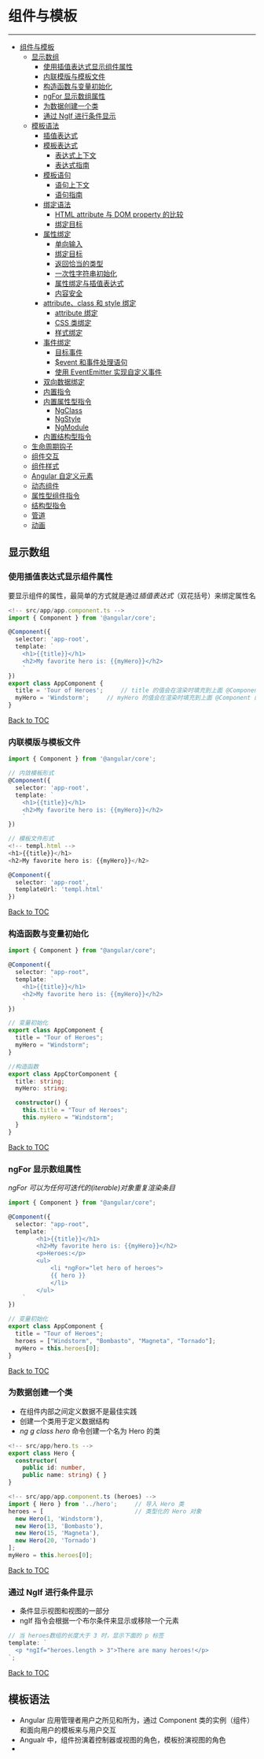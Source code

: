 # 组件与模板

---

<!-- @import "[TOC]" {cmd="toc" depthFrom=1 depthTo=6 orderedList=false} -->
<!-- /code_chunk_output -->

- [组件与模板](#%E7%BB%84%E4%BB%B6%E4%B8%8E%E6%A8%A1%E6%9D%BF)
    - [显示数组](#%E6%98%BE%E7%A4%BA%E6%95%B0%E7%BB%84)
        - [使用插值表达式显示组件属性](#%E4%BD%BF%E7%94%A8%E6%8F%92%E5%80%BC%E8%A1%A8%E8%BE%BE%E5%BC%8F%E6%98%BE%E7%A4%BA%E7%BB%84%E4%BB%B6%E5%B1%9E%E6%80%A7)
        - [内联模版与模板文件](#%E5%86%85%E8%81%94%E6%A8%A1%E7%89%88%E4%B8%8E%E6%A8%A1%E6%9D%BF%E6%96%87%E4%BB%B6)
        - [构造函数与变量初始化](#%E6%9E%84%E9%80%A0%E5%87%BD%E6%95%B0%E4%B8%8E%E5%8F%98%E9%87%8F%E5%88%9D%E5%A7%8B%E5%8C%96)
        - [ngFor 显示数组属性](#ngfor-%E6%98%BE%E7%A4%BA%E6%95%B0%E7%BB%84%E5%B1%9E%E6%80%A7)
        - [为数据创建一个类](#%E4%B8%BA%E6%95%B0%E6%8D%AE%E5%88%9B%E5%BB%BA%E4%B8%80%E4%B8%AA%E7%B1%BB)
        - [通过 NgIf 进行条件显示](#%E9%80%9A%E8%BF%87-ngif-%E8%BF%9B%E8%A1%8C%E6%9D%A1%E4%BB%B6%E6%98%BE%E7%A4%BA)
    - [模板语法](#%E6%A8%A1%E6%9D%BF%E8%AF%AD%E6%B3%95)
        - [插值表达式](#%E6%8F%92%E5%80%BC%E8%A1%A8%E8%BE%BE%E5%BC%8F)
        - [模板表达式](#%E6%A8%A1%E6%9D%BF%E8%A1%A8%E8%BE%BE%E5%BC%8F)
            - [表达式上下文](#%E8%A1%A8%E8%BE%BE%E5%BC%8F%E4%B8%8A%E4%B8%8B%E6%96%87)
            - [表达式指南](#%E8%A1%A8%E8%BE%BE%E5%BC%8F%E6%8C%87%E5%8D%97)
        - [模板语句](#%E6%A8%A1%E6%9D%BF%E8%AF%AD%E5%8F%A5)
            - [语句上下文](#%E8%AF%AD%E5%8F%A5%E4%B8%8A%E4%B8%8B%E6%96%87)
            - [语句指南](#%E8%AF%AD%E5%8F%A5%E6%8C%87%E5%8D%97)
        - [绑定语法](#%E7%BB%91%E5%AE%9A%E8%AF%AD%E6%B3%95)
            - [HTML attribute 与 DOM property 的比较](#html-attribute-%E4%B8%8E-dom-property-%E7%9A%84%E6%AF%94%E8%BE%83)
            - [绑定目标](#%E7%BB%91%E5%AE%9A%E7%9B%AE%E6%A0%87)
        - [属性绑定](#%E5%B1%9E%E6%80%A7%E7%BB%91%E5%AE%9A)
            - [单向输入](#%E5%8D%95%E5%90%91%E8%BE%93%E5%85%A5)
            - [绑定目标](#%E7%BB%91%E5%AE%9A%E7%9B%AE%E6%A0%87)
            - [返回恰当的类型](#%E8%BF%94%E5%9B%9E%E6%81%B0%E5%BD%93%E7%9A%84%E7%B1%BB%E5%9E%8B)
            - [一次性字符串初始化](#%E4%B8%80%E6%AC%A1%E6%80%A7%E5%AD%97%E7%AC%A6%E4%B8%B2%E5%88%9D%E5%A7%8B%E5%8C%96)
            - [属性绑定与插值表达式](#%E5%B1%9E%E6%80%A7%E7%BB%91%E5%AE%9A%E4%B8%8E%E6%8F%92%E5%80%BC%E8%A1%A8%E8%BE%BE%E5%BC%8F)
            - [内容安全](#%E5%86%85%E5%AE%B9%E5%AE%89%E5%85%A8)
        - [attribute、class 和 style 绑定](#attribute%E3%80%81class-%E5%92%8C-style-%E7%BB%91%E5%AE%9A)
            - [attribute 绑定](#attribute-%E7%BB%91%E5%AE%9A)
            - [CSS 类绑定](#css-%E7%B1%BB%E7%BB%91%E5%AE%9A)
            - [样式绑定](#%E6%A0%B7%E5%BC%8F%E7%BB%91%E5%AE%9A)
        - [事件绑定](#%E4%BA%8B%E4%BB%B6%E7%BB%91%E5%AE%9A)
            - [目标事件](#%E7%9B%AE%E6%A0%87%E4%BA%8B%E4%BB%B6)
            - [$event 和事件处理语句](#event-%E5%92%8C%E4%BA%8B%E4%BB%B6%E5%A4%84%E7%90%86%E8%AF%AD%E5%8F%A5)
            - [使用 EventEmitter 实现自定义事件](#%E4%BD%BF%E7%94%A8-eventemitter-%E5%AE%9E%E7%8E%B0%E8%87%AA%E5%AE%9A%E4%B9%89%E4%BA%8B%E4%BB%B6)
        - [双向数据绑定](#%E5%8F%8C%E5%90%91%E6%95%B0%E6%8D%AE%E7%BB%91%E5%AE%9A)
        - [内置指令](#%E5%86%85%E7%BD%AE%E6%8C%87%E4%BB%A4)
        - [内置属性型指令](#%E5%86%85%E7%BD%AE%E5%B1%9E%E6%80%A7%E5%9E%8B%E6%8C%87%E4%BB%A4)
            - [NgClass](#ngclass)
            - [NgStyle](#ngstyle)
            - [NgModule](#ngmodule)
        - [内置结构型指令](#%E5%86%85%E7%BD%AE%E7%BB%93%E6%9E%84%E5%9E%8B%E6%8C%87%E4%BB%A4)
    - [生命周期钩子](#%E7%94%9F%E5%91%BD%E5%91%A8%E6%9C%9F%E9%92%A9%E5%AD%90)
    - [组件交互](#%E7%BB%84%E4%BB%B6%E4%BA%A4%E4%BA%92)
    - [组件样式](#%E7%BB%84%E4%BB%B6%E6%A0%B7%E5%BC%8F)
    - [Angular 自定义元素](#angular-%E8%87%AA%E5%AE%9A%E4%B9%89%E5%85%83%E7%B4%A0)
    - [动态组件](#%E5%8A%A8%E6%80%81%E7%BB%84%E4%BB%B6)
    - [属性型组件指令](#%E5%B1%9E%E6%80%A7%E5%9E%8B%E7%BB%84%E4%BB%B6%E6%8C%87%E4%BB%A4)
    - [结构型指令](#%E7%BB%93%E6%9E%84%E5%9E%8B%E6%8C%87%E4%BB%A4)
    - [管道](#%E7%AE%A1%E9%81%93)
    - [动画](#%E5%8A%A8%E7%94%BB)

## 显示数组

### 使用插值表达式显示组件属性

要显示组件的属性，最简单的方式就是通过*插值表达式*（双花括号）来绑定属性名

```ts
<!-- src/app/app.component.ts -->
import { Component } from '@angular/core';

@Component({
  selector: 'app-root',
  template: `
    <h1>{{title}}</h1>
    <h2>My favorite hero is: {{myHero}}</h2>
    `
})
export class AppComponent {
  title = 'Tour of Heroes';     // title 的值会在渲染时填充到上面 @Component 的 template 中的 {{title}}
  myHero = 'Windstorm';     // myHero 的值会在渲染时填充到上面 @Component 的 template 中的 {{myHero}}
}
```

[Back to TOC](#组件与模板)

### 内联模版与模板文件

```ts
import { Component } from '@angular/core';

// 内敛模板形式
@Component({
  selector: 'app-root',
  template: `
    <h1>{{title}}</h1>
    <h2>My favorite hero is: {{myHero}}</h2>
    `
})

// 模板文件形式
<!-- templ.html -->
<h1>{{title}}</h1>
<h2>My favorite hero is: {{myHero}}</h2>

@Component({
  selector: 'app-root',
  templateUrl: 'templ.html'
})
```

[Back to TOC](#组件与模板)

### 构造函数与变量初始化

```ts
import { Component } from "@angular/core";

@Component({
  selector: "app-root",
  template: `
    <h1>{{title}}</h1>
    <h2>My favorite hero is: {{myHero}}</h2>
    `
})

// 变量初始化
export class AppComponent {
  title = "Tour of Heroes";
  myHero = "Windstorm";
}

//构造函数
export class AppCtorComponent {
  title: string;
  myHero: string;

  constructor() {
    this.title = "Tour of Heroes";
    this.myHero = "Windstorm";
  }
}
```

[Back to TOC](#组件与模板)

### ngFor 显示数组属性

_ngFor 可以为任何可迭代的(iterable)对象重复渲染条目_

```ts
import { Component } from "@angular/core";

@Component({
  selector: "app-root",
  template: `
        <h1>{{title}}</h1>
        <h2>My favorite hero is: {{myHero}}</h2>
        <p>Heroes:</p>
        <ul>
            <li *ngFor="let hero of heroes">
            {{ hero }}
            </li>
        </ul>
    `
})

// 变量初始化
export class AppComponent {
  title = "Tour of Heroes";
  heroes = ["Windstorm", "Bombasto", "Magneta", "Tornado"];
  myHero = this.heroes[0];
}
```

[Back to TOC](#组件与模板)

### 为数据创建一个类

- 在组件内部之间定义数据不是最佳实践
- 创建一个类用于定义数据结构
- _ng g class hero_ 命令创建一个名为 Hero 的类

```ts
<!-- src/app/hero.ts -->
export class Hero {
  constructor(
    public id: number,
    public name: string) { }
}

<!-- src/app/app.component.ts (heroes) -->
import { Hero } from '../hero';     // 导入 Hero 类
heroes = [                          // 类型化的 Hero 对象
  new Hero(1, 'Windstorm'),
  new Hero(13, 'Bombasto'),
  new Hero(15, 'Magneta'),
  new Hero(20, 'Tornado')
];
myHero = this.heroes[0];
```

[Back to TOC](#组件与模板)

### 通过 NgIf 进行条件显示

- 条件显示视图和视图的一部分
- ngIf 指令会根据一个布尔条件来显示或移除一个元素

```ts
// 当 heroes数组的长度大于 3 时，显示下面的 p 标签
template: `
  <p *ngIf="heroes.length > 3">There are many heroes!</p>
`;
```

[Back to TOC](#组件与模板)

## 模板语法

- Angular 应用管理者用户之所见和所为，通过 Component 类的实例（组件）和面向用户的模板来与用户交互
- Angualr 中，组件扮演着控制器或视图的角色，模板扮演视图的角色
- <script> 标签在 Angular 中被禁用，防止脚本注入攻击

### 插值表达式

- Angular 会先对插值表达式中的模板表达式进行求值，再转换为字符串

```ts
<p>My current hero is {{currentHero.name}}</p>      // 赋值

<p>The sum of 1 + 1 is {{1 + 1}}</p>                // he sum of 1 + 1 is 2

<p>The sum of 1 + 1 is not {{1 + 1 + getVal()}}</p> // 调用宿主件方法 The sum of 1 + 1 is not 4
```

### 模板表达式

- 模板表达式产生一个值，Angular 执行这个表达式，并把它赋值给绑定目标的属性
- {{1 + 1}} 中所包含的模板表达式是 1 + 1
- 禁止使用的模板表达式
  - =、+=、-=
  - new
  - ; 或 ,
  - ++、--
- 不支持的 | 和 &
- 具有新的模板表达式运算符，比如 _|_ 、_?_. 和 _!_

[Back to TOC](#组件与模板)

#### 表达式上下文

- 表达式上下文是各种绑定值的来源
- 表达式的上下文可以包括组件之外的对象，比如*模板输入变量*和*模板引用变量*
- 表达式中的上下文变量由模板变量、指令的上下文变量(如果有)和组件的成员叠加而成的，如果你要引用的变量名存在于一个以上的命名空间中，那么，模板变量是最优先的，其次是指令的上下文变量，最后是组件的成员

```html
<!-- 组件具有一个名叫 hero 的属性，而 *ngFor 声明了一个也叫 hero 的模板变量。 在 {{hero.name}} 表达式中的 hero 实际引用的是模板变量，而不是组件的属性 -->
<div *ngFor="let hero of heroes">{{hero.name}}</div>
<input #heroInput> {{heroInput.value}}
```

[Back to TOC](#组件与模板)

#### 表达式指南

表达式请遵循下列指南：

- 没有可见的副作用：模板表达式除了目标属性的值以外，不应该改变应用的任何状态
- 执行迅速
- 非常简单：尽量简单
- 幂等性：表达式应是幂等的，即相同的输入一定返回相同的输出
-

[Back to TOC](#组件与模板)

### 模板语句

- 模板语句用来响应由绑定目标（ HTML 元素、组件或指令）触发的实践，出现在 = 号右侧的引号中，类似：(event)="statement"
- 模板语句有副作用

#### 语句上下文

- 语句只能引用语句上下文中 -- 通常是正在绑定事件的那个组件实例
- 典型的语句上下文就是当前组件的实例，(click)="deleteHero()"中的 deleteHero 就是这个数据绑定组件上的一个方法
- 语句上下文可以引用模板自身上下文中的属性
- 模板上下文中的变量名的优先级高于组件上下文中的变量名

```html
<!-- 在下面的例子中，就把模板的 $event 对象、模板输入变量 (let hero)和模板引用变量 (#heroForm)传给了组件中的一个事件处理器方法 -->

<button (click)="onSave($event)">Save</button>
<button *ngFor="let hero of heroes" (click)="deleteHero(hero)">{{hero.name}}</button>
<form #heroForm (ngSubmit)="onSubmit(heroForm)"> ... </form>

<!-- 在上面的 deleteHero(hero) 中，hero 是一个模板输入变量，而不是组件中的 hero 属性 -->
```

#### 语句指南

- 避免写复杂的模板语句

### 绑定语法

- 数据绑定是一种机制，用来协调用户所见和应用数据
- Angular 的绑定类型根据数据流的方向可以分成三类：从数据源到视图、从视图到数据源、从视图到数据源再到视图(双向)

| 数据方向               | 语法                                                                    | 绑定类型                                                 |
| ---------------------- | ----------------------------------------------------------------------- | -------------------------------------------------------- |
| 从数据源到视图         | {{expression}} <br> [target]="expression" <br> bind-target="expression" | 插值表达式 <br> 属性 <br> Attribute <br> CSS类 <br> 样式 |
| 从视图到数据源         | (target)="statement" <br> on-target="statement"                         | 事件                                                     |
| 从视图到数据源再到视图 | (target)="statement" <br>   on-target="statement"                       | 双向                                                     |

#### HTML attribute 与 DOM property 的比较

#### 绑定目标

 * 数据绑定的目标是 DOM 中的某些东西。这个目标可能是（元素|组件|指令的）property、（元素|组件|指令的）事件，或（极少数情况下）attribute 名

|绑定类型|目标|范例|
|-|-|-|
|属性|元素的 property <br> 组件的property <br> 指令的property| <img [src]="heroImageUrl"> <br> <app-hero-detail [hero]="currentHero"></app-hero-detail> <br> <div [ngClass]="{'special': isSpecial}"></div>|
|事件|元素的事件 <br> 组件的事件 <br> 指令的事件|<img [src]="heroImageUrl"> <br> <app-hero-detail [hero]="currentHero"></app-hero-detail> <br> <div [ngClass]="{'special': isSpecial}"></div>|
|双向|事件与 property|<input [(ngModel)]="name">|
|Attribute| attribute（例外情况）|<button [style.color]="isSpecial ? 'red' : 'green'">|
|CSS类|class property|<button [style.color]="isSpecial ? 'red' : 'green'">|
|样式|style property|<button [style.color]="isSpecial ? 'red' : 'green'">|


### 属性绑定

 * 把元素的属性设置为组件属性的值
 * 设置指令的属性
 * 设置自定义组件的模型属性（父子组件通讯）
 * [属性名]="属性值"

```html
<!-- 把元素属性设置为组件属性的值，image 元素的 src 属性会被绑定到组件的 heroImageUrl 属性上 -->
<img [src]="heroImageUrl">

<!-- 元素属性绑定 -->
<button [disabled]="isUnchanged">Cancel is disabled</button>

<!-- 设置指令属性 -->
<div [ngClass]="classes">[ngClass] binding to the classes property</div>

<!-- 设置自定义组件的模型属性 -->
<app-hero-detail [hero]="currentHero"></app-hero-detail>
```

#### 单向输入

 * 即属性绑定，值从组件的数据属性流动到目标元素的属性
 * 不能使用属性绑定来从目标元素拉取值，不能绑定到目标元素的属性来读取它，只能设置它

#### 绑定目标

 * 包裹在防括号中的元素属性名标记着目标的属性

```html
<!-- 目标属性是 image 元素的 src 属性 , 不要忘记方括号-->
<img [src]="heroImageUrl">

<!-- 与上面的 【src] 形式等价 -->
<img bind-src="heroImageUrl">
```

#### 返回恰当的类型

 * 目标属性需要什么类型值，模板表达式就应该返回什么类型值

```html
<!-- HeroDetail 组件的 hero 属性想要一个 Hero 对象，那就在属性绑定中精确地给它一个 Hero 对象 -->
<app-hero-detail [hero]="currentHero"></app-hero-detail>
```

#### 一次性字符串初始化

 * 下列情况应省略属性名的方括号
    * 目标属性接受字符串值
    * 字符串是个固定值，可以合并到模块中
    * 这个初始值永不变

```html
<!-- 设置 prefix 初始值 -->
<app-hero-detail prefix="You are my" [hero]="currentHero"></app-hero-detail>
```

#### 属性绑定与插值表达式

```html
<!-- 下面的四段代码功能一样 -->
<!-- 在渲染视图前， Angualr 会把插值表达式翻译成想要的属性绑定 -->

<p><img src="{{heroImageUrl}}"> is the <i>interpolated</i> image.</p>
<p><img [src]="heroImageUrl"> is the <i>property bound</i> image.</p>

<p><span>"{{title}}" is the <i>interpolated</i> title.</span></p>
<p>"<span [innerHTML]="title"></span>" is the <i>property bound</i> title.</p>
```

#### 内容安全

 * Angualr 数据绑定不允许带有 script 标签的 HTML 泄漏到浏览器

[Back to TOC](#组件与模板)


### attribute、class 和 style 绑定

 * Angualr 为那些不太适合属性绑定的场景提供了专门的单向数据绑定形式

#### attribute 绑定

 * attribute 绑定的语法与属性绑定类似。 但方括号中的部分不是元素的属性名，而是由attr前缀，一个点 (.) 和 attribute 的名字组成
```html
<!-- create and set an aria attribute for assistive technology -->
<button [attr.aria-label]="actionName">{{actionName}} with Aria</button>
```

#### CSS 类绑定

 * 借助 CSS 类绑定，可以从元素的 class attribute 上添加和移除 CSS 类名
 * CSS 类绑定绑定的语法与属性绑定类似。 但方括号中的部分不是元素的属性名，而是由class前缀，一个点 (.)和 CSS 类的名字组成， 其中后两部分是可选的
 * 可以使用 NgClass 指令来实现同样功能

```html
<!-- standard class attribute setting  -->
<div class="bad curly special">Bad curly special</div>

<!-- toggle the "special" class on/off with a property -->
<div [class.special]="isSpecial">The class binding is special</div>

<!-- binding to `class.special` trumps the class attribute -->
<div class="special"
     [class.special]="!isSpecial">This one is not so special</div>
```

#### 样式绑定

 * 通过样式绑定，可以设置内联样式
 * 样式绑定的语法与属性绑定类似。 但方括号中的部分不是元素的属性名，而由style前缀，一个点 (.)和 CSS 样式的属性名组成
 * 可以使用 NgStyle 指令来实现同样功能

```html
<button [style.color]="isSpecial ? 'red': 'green'">Red</button>
<button [style.background-color]="canSave ? 'cyan': 'grey'" >Save</button>

<!-- 设置单位 -->
<button [style.font-size.em]="isSpecial ? 3 : 1" >Big</button>
<button [style.font-size.%]="!isSpecial ? 150 : 50" >Small</button>
```

### 事件绑定

 * 实现数据从元素流向组件
 * (目标事件)="事件名" 形式

```html
<button (click)="onSave()">Save</button>
```

#### 目标事件

 * 圆括号中的名称 -- 比如（click）

```html
<!-- 下面两种形式等价 -->
<button (click)="onSave()">Save</button>
<button on-click="onSave()">On Save</button>
```

#### $event 和事件处理语句

 * 事件绑定中， Angular 会为目标事件设置事件处理器
 * 事件触发时，处理器执行模板语句
 * 绑定会通过名叫 $event 的事件对象传递此事件的信息
 * 事件对象的形态取决于目标事件，如果目标事件是原生 DOM 元素事件，$event 就是 DOM 事件对象，具有 target 和 target.value 属性

```html
<!-- 
    下面代码把输入框的 value 属性绑定到 name 属性，用户修改输入触发 input 事件，在包含了 DOM 事件对象($event)的上下文中执行这条语句，
    更新 name 属性，通过路径 $event.target.value 来获取更改后的值
 -->
<input [value]="currentHero.name"
       (input)="currentHero.name=$event.target.value" >
```


#### 使用 EventEmitter 实现自定义事件

 * 指令使用 Angualr EventEmitter 来触发自定义事件
 * 指令创建一个 EventEmitter 实例，并把它作为属性暴露出来
 * 指令调用 EventEmitter.omit(payload) 来出发事件，可以传入任何东西作为消息载荷
 * 父指令通过绑定到这个属性来监听事件，并通过 $event 对象来访问载荷

```ts
/**
 * HeroDetailComponent 按钮绑定delete事件，它是一个 EventEmitter实例，用户点击按钮触发 delete 方法，
 * 让 EventEmitter 发出一个 Hero 对象，父组件绑定了 HeroDetailComponent 的 deleteRequest 事件，当 
 * deleteRequest 事件触发时，Angular 调用父组件的 deleteHero 方法， 在 $event 变量中传入要删除的英雄
 **/

// src/app/hero-detail.component.ts (template)
template: `
<div>
  <img src="{{heroImageUrl}}">
  <span [style.text-decoration]="lineThrough">
    {{prefix}} {{hero?.name}}
  </span>
  <button (click)="delete()">Delete</button>
</div>`

// src/app/hero-detail.component.ts (deleteRequest)
// This component makes a request but it can't actually delete a hero.
deleteRequest = new EventEmitter<Hero>();

delete() {
  this.deleteRequest.emit(this.hero);
}

// src/app/app.component.html (event-binding-to-component)
<app-hero-detail (deleteRequest)="deleteHero($event)" [hero]="currentHero"></app-hero-detail>
```

### 双向数据绑定

 * [(x)] : 盒子里的香蕉
 * 具有设置属性和监听事件的特性
 * 双向绑定实际上是属性绑定和事件绑定的语法糖

```ts
// src/app/sizer.component.ts
import { Component, EventEmitter, Input, Output } from '@angular/core';

@Component({
  selector: 'app-sizer',
  template: `
  <div>
    <button (click)="dec()" title="smaller">-</button>
    <button (click)="inc()" title="bigger">+</button>
    <label [style.font-size.px]="size">FontSize: {{size}}px</label>
  </div>`
})
export class SizerComponent {
  @Input()  size: number | string;
  @Output() sizeChange = new EventEmitter<number>();

  dec() { this.resize(-1); }
  inc() { this.resize(+1); }

  resize(delta: number) {
    this.size = Math.min(40, Math.max(8, +this.size + delta));
    this.sizeChange.emit(this.size);
  }
}
```

```html
<!-- fontSize 被双向绑定到 SizerComponent -->
<app-sizer [(size)]="fontSizePx"></app-sizer>
<div [style.font-size.px]="fontSizePx">Resizable Text</div>

<!-- Angular 讲上面的双向绑定解释成下面这样 -->
<app-sizer [size]="fontSizePx" (sizeChange)="fontSizePx=$event"></app-sizer>
<div [style.font-size.px]="fontSizePx">Resizable Text</div>

<!-- $event 变量包含了 SizerComponent.sizeChange 事件的荷载。 当用户点击按钮时，Angular 将 $event 赋值给 AppComponent.fontSizePx -->
```

### 内置指令

 * Angualr 包含超过 70 个内置指令
 * 指令分为 属性型指令 和 结构型指令

### 内置属性型指令

 * 属性型指令会监听和修改其它 HTML 元素或组件的行为、元素属性（Attribute）、DOM 属性（Property
 * 下面主要介绍三种最常用的属性型指令
    * NgClass - 添加或移除一组 CSS 类
    * NgClass - 添加或移除一组 CSS样式
    * NgModule - 双向绑定到 HTML 表单元素

#### NgClass

 *  ngClass 绑定到一个 key:value 形式的控制对象。这个对象中的每个 key 都是一个 CSS 类名，如果它的 value 是 true，这个类就会被加上，否则就会被移除

```ts
// src/app/app.component.ts
currentClasses: {};
setCurrentClasses() {
  // CSS classes: added/removed per current state of component properties
  this.currentClasses =  {
    'saveable': this.canSave,
    'modified': !this.isUnchanged,
    'special':  this.isSpecial
  };
}
```

把 NgClass 属性绑定到 currentClasses，根据它来设置此元素的 CSS 类
```html
<div [ngClass]="currentClasses">This div is initially saveable, unchanged, and special</div>
```

#### NgStyle

 * NgStyle 需要绑定到一个 key:value 控制对象。 对象的每个 key 是样式名，它的 value 是能用于这个样式的任何值

```ts
currentStyles: {};
setCurrentStyles() {
  // CSS styles: set per current state of component properties
  this.currentStyles = {
    'font-style':  this.canSave      ? 'italic' : 'normal',
    'font-weight': !this.isUnchanged ? 'bold'   : 'normal',
    'font-size':   this.isSpecial    ? '24px'   : '12px'
  };
}
```

把 NgStyle 属性绑定到 currentStyles，以据此设置此元素的样式
```html
<div [ngStyle]="currentStyles">
  This div is initially italic, normal weight, and extra large (24px).
</div>
```

#### NgModule

### 内置结构型指令

## 生命周期钩子

## 组件交互

## 组件样式

## Angular 自定义元素

## 动态组件

## 属性型组件指令

## 结构型指令

## 管道

## 动画
